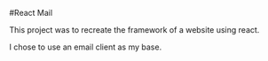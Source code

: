 #React Mail

This project was to recreate the framework of a website using react.

I chose to use an email client as my base.
